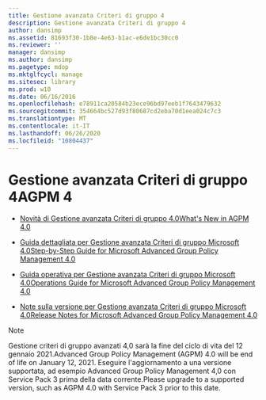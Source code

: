 ```yaml
---
title: Gestione avanzata Criteri di gruppo 4
description: Gestione avanzata Criteri di gruppo 4
author: dansimp
ms.assetid: 81693f30-1b8e-4e63-b1ac-e6de1bc30cc0
ms.reviewer: ''
manager: dansimp
ms.author: dansimp
ms.pagetype: mdop
ms.mktglfcycl: manage
ms.sitesec: library
ms.prod: w10
ms.date: 06/16/2016
ms.openlocfilehash: e78911ca20584b23ece96bd97eeb1f7643479632
ms.sourcegitcommit: 354664bc527d93f80687cd2eba70d1eea024c7c3
ms.translationtype: MT
ms.contentlocale: it-IT
ms.lasthandoff: 06/26/2020
ms.locfileid: "10804437"
---
```

# <span data-ttu-id="16ffa-103">Gestione avanzata Criteri di gruppo 4</span><span class="sxs-lookup"><span data-stu-id="16ffa-103">AGPM 4</span></span>


-   [<span data-ttu-id="16ffa-104">Novità di Gestione avanzata Criteri di gruppo 4.0</span><span class="sxs-lookup"><span data-stu-id="16ffa-104">What's New in AGPM 4.0</span></span>](whats-new-in-agpm-40.md)

-   [<span data-ttu-id="16ffa-105">Guida dettagliata per Gestione avanzata Criteri di gruppo Microsoft 4.0</span><span class="sxs-lookup"><span data-stu-id="16ffa-105">Step-by-Step Guide for Microsoft Advanced Group Policy Management 4.0</span></span>](step-by-step-guide-for-microsoft-advanced-group-policy-management-40.md)

-   [<span data-ttu-id="16ffa-106">Guida operativa per Gestione avanzata Criteri di gruppo Microsoft 4.0</span><span class="sxs-lookup"><span data-stu-id="16ffa-106">Operations Guide for Microsoft Advanced Group Policy Management 4.0</span></span>](operations-guide-for-microsoft-advanced-group-policy-management-40.md)

-   [<span data-ttu-id="16ffa-107">Note sulla versione per Gestione avanzata Criteri di gruppo Microsoft 4.0</span><span class="sxs-lookup"><span data-stu-id="16ffa-107">Release Notes for Microsoft Advanced Group Policy Management 4.0</span></span>](release-notes-for-microsoft-advanced-group-policy-management-40.md)

> [!NOTE]
> <span data-ttu-id="16ffa-108">Gestione criteri di gruppo avanzati 4,0 sarà la fine del ciclo di vita del 12 gennaio 2021.</span><span class="sxs-lookup"><span data-stu-id="16ffa-108">Advanced Group Policy Management (AGPM) 4.0 will be end of life on January 12, 2021.</span></span> <span data-ttu-id="16ffa-109">Eseguire l'aggiornamento a una versione supportata, ad esempio Advanced Group Policy Management 4,0 con Service Pack 3 prima della data corrente.</span><span class="sxs-lookup"><span data-stu-id="16ffa-109">Please upgrade to a supported version, such as AGPM 4.0 with Service Pack 3 prior to this date.</span></span>

 





